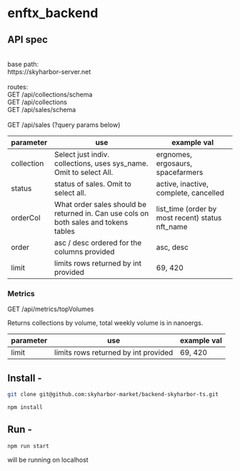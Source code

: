 # enftx_backend

## API spec
<br>
base path: <br>
https://skyharbor-server.net <br>
<br>
routes: <br>
GET /api/collections/schema <br>
GET /api/collections <br>
GET /api/sales/schema <br>
<br>
GET /api/sales (?query params below)<br>

| parameter  | use                                                                                   | example val                                      |
|------------|---------------------------------------------------------------------------------------|--------------------------------------------------|
| collection | Select just indiv. collections, uses sys_name.  Omit to select All.                   | ergnomes, ergosaurs, spacefarmers                |
| status     | status of sales. Omit to select all.                                                  | active, inactive, complete, cancelled            |
| orderCol   | What order sales should be returned in.  Can use cols on both sales and tokens tables | list_time (order by most recent) status nft_name |
| order      | asc / desc ordered for the columns provided                                           | asc, desc                                        |
| limit      | limits rows returned by int provided                                                  | 69, 420                                          |

### Metrics

GET /api/metrics/topVolumes 

Returns collections by volume, total weekly volume is in nanoergs.

| parameter  | use                                                                                   | example val                                      |
|------------|---------------------------------------------------------------------------------------|--------------------------------------------------|
| limit      | limits rows returned by int provided                                                  | 69, 420                                          |

## Install -

```bash
git clone git@github.com:skyharbor-market/backend-skyharbor-ts.git
```

```bash
npm install 
```

## Run - 
```bash
npm run start
```

will be running on localhost 
